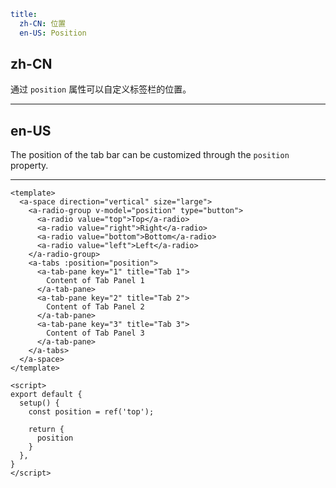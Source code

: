 ```yaml
title:
  zh-CN: 位置
  en-US: Position
```

## zh-CN

通过 `position` 属性可以自定义标签栏的位置。

---

## en-US

The position of the tab bar can be customized through the `position` property.

---

```vue
<template>
  <a-space direction="vertical" size="large">
    <a-radio-group v-model="position" type="button">
      <a-radio value="top">Top</a-radio>
      <a-radio value="right">Right</a-radio>
      <a-radio value="bottom">Bottom</a-radio>
      <a-radio value="left">Left</a-radio>
    </a-radio-group>
    <a-tabs :position="position">
      <a-tab-pane key="1" title="Tab 1">
        Content of Tab Panel 1
      </a-tab-pane>
      <a-tab-pane key="2" title="Tab 2">
        Content of Tab Panel 2
      </a-tab-pane>
      <a-tab-pane key="3" title="Tab 3">
        Content of Tab Panel 3
      </a-tab-pane>
    </a-tabs>
  </a-space>
</template>

<script>
export default {
  setup() {
    const position = ref('top');

    return {
      position
    }
  },
}
</script>
```
